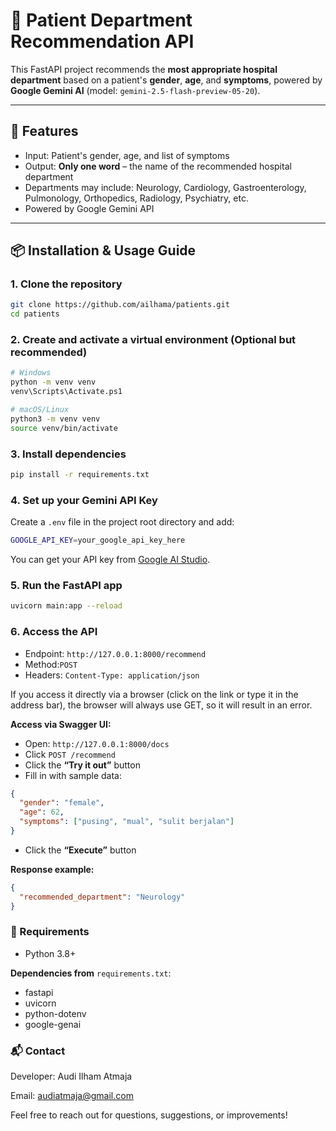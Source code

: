 # 🏥 Patient Department Recommendation API

This FastAPI project recommends the **most appropriate hospital department** based on a patient's **gender**, **age**, and **symptoms**, powered by **Google Gemini AI** (model: `gemini-2.5-flash-preview-05-20`).

---

## 🚀 Features

- Input: Patient's gender, age, and list of symptoms
- Output: **Only one word** – the name of the recommended hospital department
- Departments may include: Neurology, Cardiology, Gastroenterology, Pulmonology, Orthopedics, Radiology, Psychiatry, etc.
- Powered by Google Gemini API

---

## 📦 Installation & Usage Guide

### 1. Clone the repository

```bash
git clone https://github.com/ailhama/patients.git
cd patients
```

### 2. Create and activate a virtual environment (Optional but recommended)
```bash
# Windows
python -m venv venv
venv\Scripts\Activate.ps1

# macOS/Linux
python3 -m venv venv
source venv/bin/activate
```

### 3. Install dependencies
```bash
pip install -r requirements.txt
```

### 4. Set up your Gemini API Key
Create a `.env` file in the project root directory and add:
```bash
GOOGLE_API_KEY=your_google_api_key_here
```
You can get your API key from [Google AI Studio](https://aistudio.google.com/app/apikey).

### 5. Run the FastAPI app
```bash
uvicorn main:app --reload
```

### 6. Access the API
- Endpoint: `http://127.0.0.1:8000/recommend`
- Method:`POST`
- Headers: `Content-Type: application/json`

If you access it directly via a browser (click on the link or type it in the address bar), the browser will always use GET, so it will result in an error.

**Access via Swagger UI:**
- Open: `http://127.0.0.1:8000/docs`
- Click `POST /recommend`
- Click the **“Try it out”** button
- Fill in with sample data:
```json
{
  "gender": "female",
  "age": 62,
  "symptoms": ["pusing", "mual", "sulit berjalan"]
}
```
- Click the **“Execute”** button

**Response example:**
```json
{
  "recommended_department": "Neurology"
}
```

### 📝 Requirements
- Python 3.8+

**Dependencies from** `requirements.txt`:
- fastapi
- uvicorn
- python-dotenv
- google-genai

### 📬 Contact
Developer: Audi Ilham Atmaja

Email: audiatmaja@gmail.com

Feel free to reach out for questions, suggestions, or improvements!
